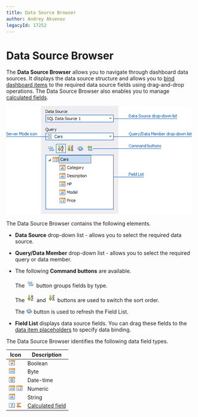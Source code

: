 ```yaml
---
title: Data Source Browser
author: Andrey Aksenov
legacyId: 17252
---
```

# Data Source Browser
The **Data Source Browser** allows you to navigate through dashboard data sources. It displays the data source structure and allows you to [bind dashboard items](../binding-dashboard-items-to-data/binding-dashboard-items-to-data.md) to the required data source fields using drag-and-drop operations. The Data Source Browser also enables you to manage [calculated fields](../working-with-data/creating-calculated-fields.md).

![UIElements_DataSourceBrowser_Browser](../../../images/img20675.png)

The Data Source Browser contains the following elements.
* **Data Source** drop-down list - allows you to select the required data source.
* **Query/Data Member** drop-down list - allows you to select the required query or data member.
* The following **Command buttons** are available.
	
	The ![UIElements_DataSourceBrowser_GroupFieldsButton](../../../images/img20695.png) button groups fields by type.
	
	The ![UIElements_DataSourceBrowser_SortAscendingButton](../../../images/img20696.png) and ![UIElements_DataSourceBrowser_SortDescendingButton](../../../images/img20697.png) buttons are used to switch the sort order.
	
	The ![DataSourceBrowser_RefreshFieldList](../../../images/img118211.png) button is used to refresh the Field List.
* **Field List** displays data source fields. You can drag these fields to the [data item placeholders](data-items-pane.md) to specify data binding.

The Data Source Browser identifies the following data field types.

| Icon | Description |
|---|---|
| ![field-list-icon-boolean](../../../images/img18791.png) | Boolean |
| ![field-list-icon-byte](../../../images/img18792.png) | Byte |
| ![field-list-icon-date-time](../../../images/img18795.png) | Date-time |
| ![field-list-icon-number](../../../images/img18796.png) ![UIElements_DataSourceBrowser_FieldListIconNumericFloat](../../../images/img20881.png) | Numeric |
| ![field-list-icon-string](../../../images/img18798.png) | String |
| ![field-list-icon-calculated-field](../../../images/img18793.png) ![SummaryCalculatedFieldIcon](../../../images/img118212.png) | [Calculated field](../working-with-data/creating-calculated-fields.md) |
